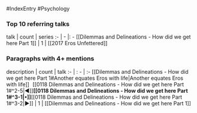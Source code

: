 #IndexEntry #Psychology

### Top 10 referring talks
talk | count | series
:- | - |: -
[[Dilemmas and Delineations - How did we get here Part 1]] | 1 | [[2017 Eros Unfettered]]

### Paragraphs with 4+ mentions
description | count | talk
:- | : - | :-
[[Dilemmas and Delineations - How did we get here Part 1#Another equates Eros with life\|Another equates Eros with life]] &nbsp;&nbsp;[[0118 Dilemmas and Delineations - How did we get here Part 1#^2-5\|◀]]**[[0118 Dilemmas and Delineations - How did we get here Part 1#^3-1\|•]]**[[0118 Dilemmas and Delineations - How did we get here Part 1#^3-2\|▶]] | 1 | [[Dilemmas and Delineations - How did we get here Part 1]]

